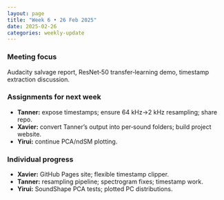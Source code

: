 ```yaml
---
layout: page
title: "Week 6 • 26 Feb 2025"
date: 2025-02-26
categories: weekly-update
---
```


### Meeting focus
Audacity salvage report, ResNet‑50 transfer‑learning demo, timestamp extraction discussion.

### Assignments for next week
- **Tanner:** expose timestamps; ensure 64 kHz→2 kHz resampling; share repo.  
- **Xavier:** convert Tanner’s output into per‑sound folders; build project website.  
- **Yirui:** continue PCA/ndSM plotting.

### Individual progress
- **Xavier:** GitHub Pages site; flexible timestamp clipper.  
- **Tanner:** resampling pipeline; spectrogram fixes; timestamp work.  
- **Yirui:** SoundShape PCA tests; plotted PC distributions.
